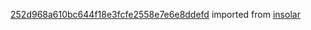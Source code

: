 [252d968a610bc644f18e3fcfe2558e7e6e8ddefd](https://github.com/insolar/insolar/commit/252d968a610bc644f18e3fcfe2558e7e6e8ddefd) imported from [insolar](https://github.com/insolar/insolar)
